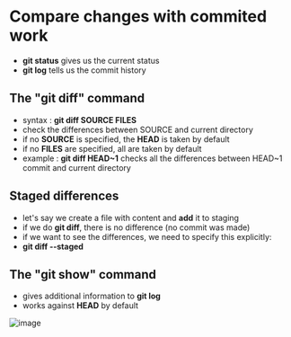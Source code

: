 # Compare changes with commited work

* **git status** gives us the current status
* **git log** tells us the commit history

## The "git diff" command
* syntax : **git diff SOURCE FILES**
* check the differences between SOURCE and current directory
* if no **SOURCE** is specified, the **HEAD** is taken by default
* if no **FILES** are specified, all are taken by default
* example : **git diff HEAD~1** checks all the differences between HEAD~1 commit and current directory

## Staged differences
* let's say we create a file with content and **add** it to staging
* if we do **git diff**, there is no difference (no commit was made)
* if we want to see the differences, we need to specify this explicitly:
* **git diff --staged**

## The "git show" command
* gives additional information to **git log**
* works against **HEAD** by default

![image](https://github.com/bogdandragosvasile/UTCN_summer_2023/assets/36898665/f0cc186b-5748-4638-8fa1-410458982584)
